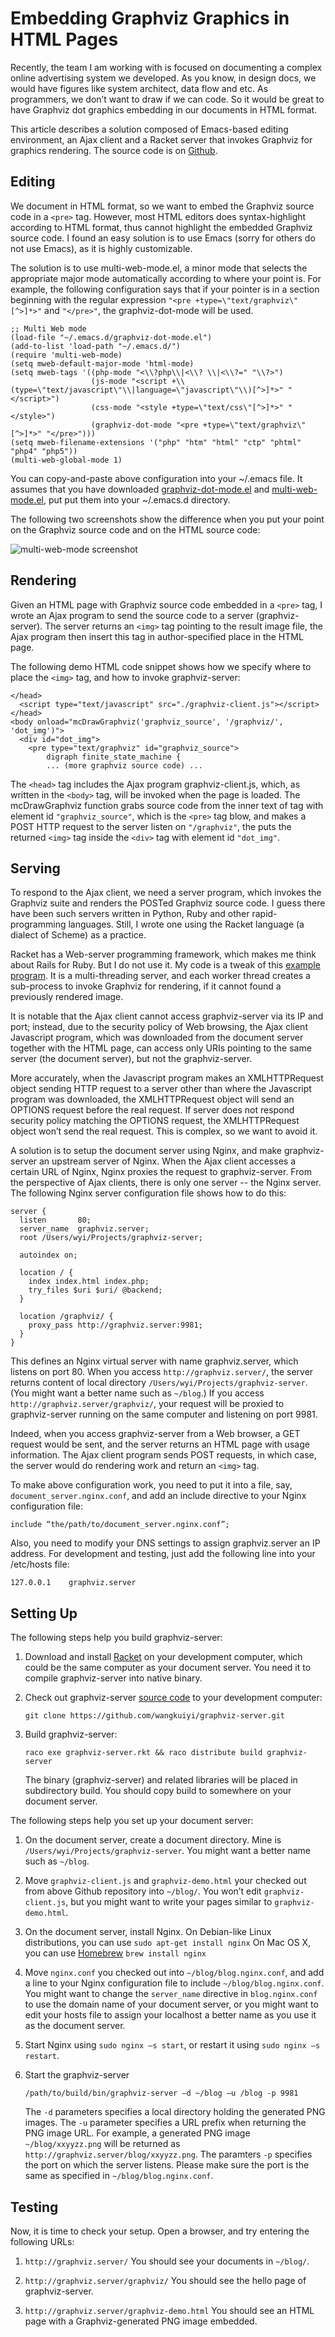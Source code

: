 # Embedding Graphviz Graphics in HTML Pages #

Recently, the team I am working with is focused on documenting a
complex online advertising system we developed.  As you know, in
design docs, we would have figures like system architect, data flow
and etc.  As programmers, we don’t want to draw if we can code.  So
it would be great to have Graphviz dot graphics embedding in our
documents in HTML format.


This article describes a solution composed of Emacs-based editing
environment, an Ajax client and a Racket server that invokes Graphviz
for graphics rendering.  The source code is on
[Github](https://github.com/wangkuiyi/graphviz-server).


## Editing ##

We document in HTML format, so we want to embed the Graphviz source
code in a `<pre>` tag.  However, most HTML editors does syntax-highlight
according to HTML format, thus cannot highlight the embedded Graphviz
source code. I found an easy solution is to use Emacs (sorry for
others do not use Emacs), as it is highly customizable.

The solution is to use multi-web-mode.el, a minor mode that selects
the appropriate major mode automatically according to where your point
is.  For example, the following configuration says that if your
pointer is in a section beginning with the regular expression
`"<pre +type=\"text/graphviz\"[^>]*>"` and `"</pre>"`, the
graphviz-dot-mode will be used.

    ;; Multi Web mode
    (load-file "~/.emacs.d/graphviz-dot-mode.el")
    (add-to-list 'load-path "~/.emacs.d/")
    (require 'multi-web-mode)
    (setq mweb-default-major-mode 'html-mode)
    (setq mweb-tags '((php-mode "<\\?php\\|<\\? \\|<\\?=" "\\?>")
                      (js-mode "<script +\\(type=\"text/javascript\"\\|language=\"javascript\"\\)[^>]*>" "</script>")
                      (css-mode "<style +type=\"text/css\"[^>]*>" "</style>")
                      (graphviz-dot-mode "<pre +type=\"text/graphviz\"[^>]*>" "</pre>")))
    (setq mweb-filename-extensions '("php" "htm" "html" "ctp" "phtml" "php4" "php5"))
    (multi-web-global-mode 1)

You can copy-and-paste above configuration into your ~/.emacs file. It
assumes that you have downloaded
[graphviz-dot-mode.el](http://www.graphviz.org/Misc/graphviz-dot-mode.el)
and [multi-web-mode.el](https://github.com/fgallina/multi-web-mode),
put put them into your ~/.emacs.d directory.

The following two screenshots show the difference when you put your
point on the Graphviz source code and on the HTML source code:

![multi-web-mode screenshot](doc/multi-web-mode.png)
 

## Rendering ##

Given an HTML page with Graphviz source code embedded in a `<pre>`
tag, I wrote an Ajax program to send the source code to a server
(graphviz-server).  The server returns an `<img>` tag pointing to the
result image file, the Ajax program then insert this tag in
author-specified place in the HTML page.

The following demo HTML code snippet shows how we specify where to
place the `<img>` tag, and how to invoke graphviz-server:

    </head>
      <script type="text/javascript" src="./graphviz-client.js"></script>
    </head>
    <body onload="mcDrawGraphviz('graphviz_source', '/graphviz/', 'dot_img')">
      <div id="dot_img">
        <pre type="text/graphviz" id="graphviz_source">
        	digraph finite_state_machine {
		    ... (more graphviz source code) ...

The `<head>` tag includes the Ajax program graphviz-client.js, which,
as written in the `<body>` tag, will be invoked when the page is
loaded. The mcDrawGraphviz function grabs source code from the inner
text of tag with element id `"graphviz_source"`, which is the `<pre>`
tag blow, and makes a POST HTTP request to the server listen on
`"/graphviz"`, the puts the returned `<img>` tag inside the `<div>`
tag with element id `"dot_img"`.  


## Serving ##

To respond to the Ajax client, we need a server program, which invokes
the Graphviz suite and renders the POSTed Graphviz source code.  I
guess there have been such servers written in Python, Ruby and other
rapid-programming languages.  Still, I wrote one using the Racket
language (a dialect of Scheme) as a practice.

Racket has a Web-server programming framework, which makes me think
about Rails for Ruby.  But I do not use it.  My code is a tweak of
this
[example program](http://docs.racket-lang.org/more/index.html). It is
a multi-threading server, and each worker thread creates a sub-process
to invoke Graphviz for rendering, if it cannot found a previously
rendered image.

It is notable that the Ajax client cannot access graphviz-server via
its IP and port; instead, due to the security policy of Web browsing,
the Ajax client Javascript program, which was downloaded from the
document server together with the HTML page, can access only URIs
pointing to the same server (the document server), but not the
graphviz-server.

More accurately, when the Javascript program makes an XMLHTTPRequest
object sending HTTP request to a server other than where the
Javascript program was downloaded, the XMLHTTPRequest object will send
an OPTIONS request before the real request.  If server does not
respond security policy matching the OPTIONS request, the
XMLHTTPRequest object won’t send the real request.  This is complex,
so we want to avoid it.

A solution is to setup the document server using Nginx, and make
graphviz-server an upstream server of Nginx.  When the Ajax client
accesses a certain URL of Nginx, Nginx proxies the request to
graphviz-server.  From the perspective of Ajax clients, there is only
one server -- the Nginx server.  The following Nginx server
configuration file shows how to do this:

    server {
      listen       80;
      server_name  graphviz.server;
      root /Users/wyi/Projects/graphviz-server;

      autoindex on;

      location / {
        index index.html index.php;
        try_files $uri $uri/ @backend;
      }

      location /graphviz/ {
        proxy_pass http://graphviz.server:9981;
      }
	}

This defines an Nginx virtual server with name graphviz.server, which
listens on port 80.  When you access `http://graphviz.server/`, the
server returns content of local directory
`/Users/wyi/Projects/graphviz-server`. (You might want a better name
such as `~/blog`.) If you access `http://graphviz.server/graphviz/`,
your request will be proxied to graphviz-server running on the same
computer and listening on port 9981.

Indeed, when you access graphviz-server from a Web browser, a GET
request would be sent, and the server returns an HTML page with usage
information.  The Ajax client program sends POST requests, in which
case, the server would do rendering work and return an `<img>` tag.

To make above configuration work, you need to put it into a file, say,
`document_server.nginx.conf`, and add an include directive to your
Nginx configuration file: 

    include “the/path/to/document_server.nginx.conf”;

Also, you need to modify your DNS settings to assign graphviz.server
an IP address.  For development and testing, just add the following
line into your /etc/hosts file:

    127.0.0.1    graphviz.server

## Setting Up ##

The following steps help you build graphviz-server:

1. Download and install [Racket](http://racket-lang.org) on your
   development computer, which could be the same computer as your
   document server.  You need it to compile graphviz-server into
   native binary.

2. Check out graphviz-server
   [source code](https://github.com/wangkuiyi/graphviz-server) to your
   development computer: 
   
    `git clone https://github.com/wangkuiyi/graphviz-server.git`
  
3. Build graphviz-server: 

    `raco exe graphviz-server.rkt && raco distribute build graphviz-server`
   
   The binary (graphviz-server) and related libraries will be placed
   in subdirectory build. You should copy build to somewhere on your
   document server.


The following steps help you set up your document server:

1. On the document server, create a document directory.  Mine is
   `/Users/wyi/Projects/graphviz-server`.  You might want a better
   name such as `~/blog`.

2. Move `graphviz-client.js` and `graphviz-demo.html` your checked out
   from above Github repository into `~/blog/`.  You won’t edit
   `graphviz-client.js`, but you might want to write your pages
   similar to `graphviz-demo.html`.

3. On the document server, install Nginx. On Debian-like Linux
   distributions, you can use `sudo apt-get install nginx` On Mac OS
   X, you can use [Homebrew](http://mxcl.github.com/homebrew/) `brew
   install nginx`

4. Move `nginx.conf` you checked out into `~/blog/blog.nginx.conf`,
   and add a line to your Nginx configuration file to include
   `~/blog/blog.nginx.conf`.  You might want to change the
   `server_name` directive in `blog.nginx.conf` to use the domain name
   of your document server, or you might want to edit your hosts file
   to assign your localhost a better name as you use it as the
   document server.

5. Start Nginx using `sudo nginx –s start`, or restart it using `sudo
   nginx –s restart`.

6. Start the graphviz-server
   
   `/path/to/build/bin/graphviz-server –d ~/blog –u /blog -p 9981` 
   
   The `-d` parameters specifies a local directory holding the
   generated PNG images. The `-u` parameter specifies a URL prefix
   when returning the PNG image URL.  For example, a generated PNG
   image `~/blog/xxyyzz.png` will be returned as
   `http://graphviz.server/blog/xxyyzz.png`.  The paramters `-p`
   specifies the port on which the server listens.  Please make sure
   the port is the same as specified in `~/blog/blog.nginx.conf`.


## Testing ##

Now, it is time to check your setup. Open a browser, and try entering
the following URLs:

1.	`http://graphviz.server/`
    You should see your documents in `~/blog/`.
	
2.	`http://graphviz.server/graphviz/`
    You should see the hello page of graphviz-server.
	
3.	`http://graphviz.server/graphviz-demo.html`
    You should see an HTML page with a Graphviz-generated PNG image embedded.

